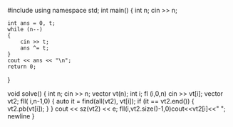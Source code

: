 <!-- find unique value using XOR -->

#include <iostream>
using namespace std;
int main()
{
    int n;
    cin >> n;

    int ans = 0, t;
    while (n--)
    {
        cin >> t;
        ans ^= t;
    }
    cout << ans << "\n";
    return 0;
}



<!-- --remove duplicate but don't change indexes------ -->

void solve() {
    int n;
    cin >> n; 
    vector<int> vt(n);
    int i;
    fl (i,0,n) cin >> vt[i]; 
    vector<int> vt2;
    fll( i,n-1,0) {
        auto it = find(all(vt2), vt[i]);
        if (it == vt2.end()) {
            vt2.pb(vt[i]);
        }
    }
    cout << sz(vt2) << e;
    fll(i,vt2.size()-1,0)cout<<vt2[i]<<" ";
    newline
}

<!--  -->

